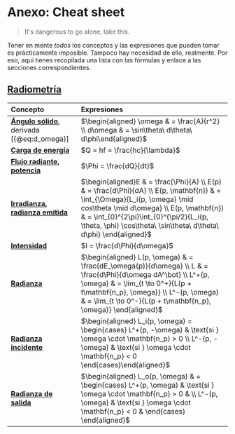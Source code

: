 # Anexo: Cheat sheet

> It's dangerous to go alone, take this.

Tener en mente *todos* los conceptos y las expresiones que pueden tomar es prácticamente imposible. Tampoco hay necesidad de ello, realmente. Por eso, aquí tienes recopilada una lista con las fórmulas y enlace a las secciones correspondientes.

## [Radiometría](#radiometría)

| **Concepto**                                                    | **Expresiones**                                                                                                                                                                                                                                                |
|:----------------------------------------------------------------|:---------------------------------------------------------------------------------------------------------------------------------------------------------------------------------------------------------------------------------------------------------------|
| [**Ángulo sólido**](#ángulos-sólidos), derivada [{@eq:d_omega}] | $\begin{aligned} \omega & = \frac{A}{r^2} \\ d\omega & = \sin\theta\ d\theta\ d\phi\end{aligned}$                                                                                                                                                              |
| [**Carga de energía**](#unidades-básicas)                       | $Q = hf = \frac{hc}{\lambda}$                                                                                                                                                                                                                                  |
| **[Flujo radiante, potencia](#potencia)**                       | $\Phi = \frac{dQ}{dt}$                                                                                                                                                                                                                                         |
| **[Irradianza, radianza emitida](#irradiancia)**                | $\begin{aligned}E & = \frac{\Phi}{A} \\ E(p) & = \frac{d\Phi}{dA} \\ E(p, \mathbf{n}) & = \int_{\Omega}{L_i(p, \omega) \mid cos\theta \mid d\omega} \\ E(p, \mathbf{n}) & = \int_{0}^{2\pi}\int_{0}^{\pi/2}{L_i(p, \theta, \phi) \cos\theta\ \sin\theta\ d\theta\ d\phi} \end{aligned}$                                                                                              |
| **[Intensidad](#intensidad)**                                   | $I = \frac{d\Phi}{d\omega}$                                                                                                                                                                                                                                    |
| **[Radianza](#radianza)**                                       | $\begin{aligned} L(p, \omega) & = \frac{dE_\omega(p)}{d\omega} \\ L & = \frac{d\Phi}{d\omega dA^\bot} \\ L^+(p, \omega) & = \lim_{t \to 0^+}{L(p + t\mathbf{n_p}, \omega)} \\ L^-(p, \omega) & = \lim_{t \to 0^-}{L(p + t\mathbf{n_p}, \omega)} \end{aligned}$ |
| **[Radianza incidente](#radianza)**                             | $\begin{aligned}  L_i(p, \omega) = \begin{cases} L^+(p, -\omega) & \text{si }  \omega \cdot \mathbf{n_p} > 0  \\ L^-(p, -\omega) & \text{si }  \omega \cdot \mathbf{n_p} < 0 \end{cases}\end{aligned}$                                                         |
| **[Radianza de salida](#radianza)**                             | $\begin{aligned} L_o(p, \omega) & = \begin{cases} L^+(p, \omega)  & \text{si }  \omega \cdot \mathbf{n_p} > 0 & \\ L^-(p, \omega)  & \text{si }  \omega \cdot \mathbf{n_p} < 0 & \end{cases} \end{aligned}$                                                    |
